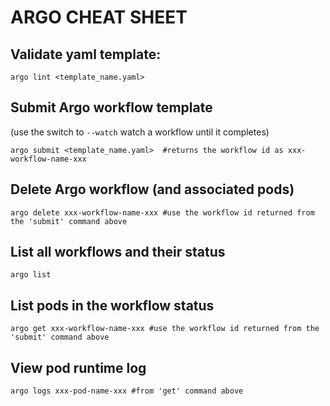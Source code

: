 # ARGO CHEAT SHEET

## Validate yaml template:

```
argo lint <template_name.yaml>
```

## Submit Argo workflow template

(use the switch to `--watch` watch a workflow until it completes)

```
argo submit <template_name.yaml>  #returns the workflow id as xxx-workflow-name-xxx
```

## Delete Argo workflow (and associated pods)

```
argo delete xxx-workflow-name-xxx #use the workflow id returned from the 'submit' command above
```

## List all workflows and their status

```
argo list
```

## List pods in the workflow status 

```
argo get xxx-workflow-name-xxx #use the workflow id returned from the 'submit' command above
```

## View pod runtime log

```
argo logs xxx-pod-name-xxx #from 'get' command above
```
